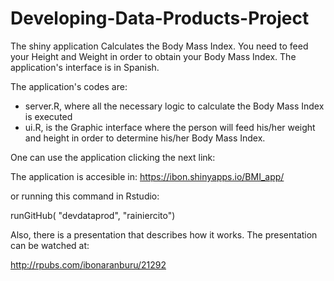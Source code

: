 Developing-Data-Products-Project
================================

The shiny application Calculates the Body Mass Index. 
You need to feed your Height and Weight in order to obtain your Body Mass Index. The application's interface is in Spanish.

The application's codes are:
* server.R, where all the necessary logic to calculate the Body Mass Index is executed 
* ui.R, is the Graphic interface where the person will feed his/her weight and height in order to determine his/her Body Mass Index. 

One can use the application clicking the next link:

The application is accesible in: https://ibon.shinyapps.io/BMI_app/

or running this command in Rstudio:

runGitHub( "devdataprod", "rainiercito") 

Also, there is a presentation that describes how it works. The presentation can be watched at: 

http://rpubs.com/ibonaranburu/21292
